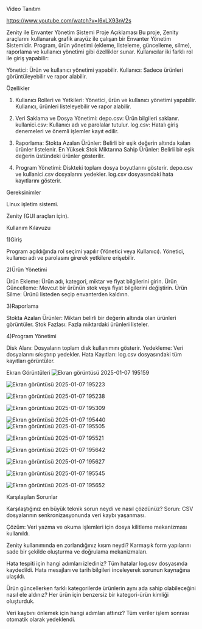 Video Tanıtım

https://www.youtube.com/watch?v=I6xLX93nV2s

Zenity ile Envanter Yönetim Sistemi
Proje Açıklaması
Bu proje, Zenity araçlarını kullanarak grafik arayüz ile çalışan bir Envanter Yönetim Sistemidir. Program, ürün yönetimi (ekleme, listeleme, güncelleme, silme), raporlama ve kullanıcı yönetimi gibi özellikler sunar. Kullanıcılar iki farklı rol ile giriş yapabilir:

Yönetici: Ürün ve kullanıcı yönetimi yapabilir.
Kullanıcı: Sadece ürünleri görüntüleyebilir ve rapor alabilir.


Özellikler
1) Kullanıcı Rolleri ve Yetkileri:
Yönetici, ürün ve kullanıcı yönetimi yapabilir.
Kullanıcı, ürünleri listeleyebilir ve rapor alabilir.

2) Veri Saklama ve Dosya Yönetimi:
depo.csv: Ürün bilgileri saklanır.
kullanici.csv: Kullanıcı adı ve parolalar tutulur.
log.csv: Hatalı giriş denemeleri ve önemli işlemler kayıt edilir.

3) Raporlama:
Stokta Azalan Ürünler: Belirli bir eşik değerin altında kalan ürünler listelenir.
En Yüksek Stok Miktarına Sahip Ürünler: Belirli bir eşik değerin üstündeki ürünler gösterilir.

4) Program Yönetimi:
Diskteki toplam dosya boyutlarını gösterir.
depo.csv ve kullanici.csv dosyalarını yedekler.
log.csv dosyasındaki hata kayıtlarını gösterir.

Gereksinimler

Linux işletim sistemi.

Zenity (GUI araçları için).


Kullanım Kılavuzu

1)Giriş

Program açıldığında rol seçimi yapılır (Yönetici veya Kullanıcı).
Yönetici, kullanıcı adı ve parolasını girerek yetkilere erişebilir.

2)Ürün Yönetimi

Ürün Ekleme: Ürün adı, kategori, miktar ve fiyat bilgilerini girin.
Ürün Güncelleme: Mevcut bir ürünün stok veya fiyat bilgilerini değiştirin.
Ürün Silme: Ürünü listeden seçip envanterden kaldırın.

3)Raporlama

Stokta Azalan Ürünler: Miktarı belirli bir değerin altında olan ürünleri görüntüler.
Stok Fazlası: Fazla miktardaki ürünleri listeler.

4)Program Yönetimi

Disk Alanı: Dosyaların toplam disk kullanımını gösterir.
Yedekleme: Veri dosyalarını sıkıştırıp yedekler.
Hata Kayıtları: log.csv dosyasındaki tüm kayıtları görüntüler.


Ekran Görüntüleri
![Ekran görüntüsü 2025-01-07 195159](https://github.com/user-attachments/assets/e3f117ce-d9bb-4879-aea3-dfcc0b32c134)

![Ekran görüntüsü 2025-01-07 195223](https://github.com/user-attachments/assets/a8ada825-1d06-4149-ba7b-2bcd2e08c019)

![Ekran görüntüsü 2025-01-07 195238](https://github.com/user-attachments/assets/15c6fb81-57c9-42e1-b995-17294848a891)

![Ekran görüntüsü 2025-01-07 195309](https://github.com/user-attachments/assets/4208becc-d242-4d3a-b4c6-e4e055a12351)

![Ekran görüntüsü 2025-01-07 195440](https://github.com/user-attachments/assets/8d48714b-29bd-4de9-8984-85a6dcb9dc8f)
![Ekran görüntüsü 2025-01-07 195505](https://github.com/user-attachments/assets/aba9fa54-0a5e-4454-91ab-b4cc6dd7020b)










![Ekran görüntüsü 2025-01-07 195521](https://github.com/user-attachments/assets/637830be-5480-43d6-b56e-0544edcdf2cb)

![Ekran görüntüsü 2025-01-07 195642](https://github.com/user-attachments/assets/72cd01c9-0915-449d-9115-6fb6d1d37262)

![Ekran görüntüsü 2025-01-07 195627](https://github.com/user-attachments/assets/f2cc4d36-4da1-49ce-932a-9a6826d51dac)

![Ekran görüntüsü 2025-01-07 195545](https://github.com/user-attachments/assets/6e8a27e8-62c3-4643-a806-82fe795364c7)

![Ekran görüntüsü 2025-01-07 195652](https://github.com/user-attachments/assets/3e9d15bd-618d-4fc4-a0e7-4ca9c9bd100c)


Karşılaşılan Sorunlar

Karşılaştığınız en büyük teknik sorun neydi ve nasıl çözdünüz?
Sorun: CSV dosyalarının senkronizasyonunda veri kaybı yaşanması.

Çözüm: Veri yazma ve okuma işlemleri için dosya kilitleme mekanizması kullanıldı.

Zenity kullanımında en zorlandığınız kısım neydi?
Karmaşık form yapılarını sade bir şekilde oluşturma ve doğrulama mekanizmaları.

Hata tespiti için hangi adımları izlediniz?
Tüm hatalar log.csv dosyasında kaydedildi. Hata mesajları ve tarih bilgileri inceleyerek sorunun kaynağına ulaşıldı.

Ürün güncellerken farklı kategorilerde ürünlerin aynı ada sahip olabileceğini nasıl ele aldınız?
Her ürün için benzersiz bir kategori-ürün kimliği oluşturduk.

Veri kaybını önlemek için hangi adımları attınız?
Tüm veriler işlem sonrası otomatik olarak yedeklendi.

